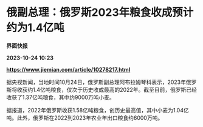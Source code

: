 # 俄副总理：俄罗斯2023年粮食收成预计约为1.4亿吨
**界面快报**

**2023-10-24 10:23**

**https://www.jiemian.com/article/10278217.html**

据央视新闻，当地时间10月24日，俄罗斯副总理阿布拉姆琴科表示，2023年俄罗斯将收获约1.4亿吨粮食，仅次于历史收成最高的2022年。截至目前，俄罗斯已经收获了1.37亿吨粮食，其中约9000万吨小麦。

据报道，2022年俄罗斯收获1.58亿吨粮食，创历史最高值，其中小麦为1.04亿吨。此外，俄罗斯在2022到2023年农业年出口粮食约6000万吨。
